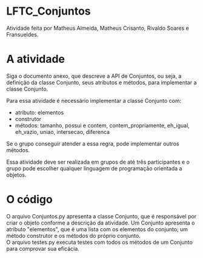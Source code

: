 # LFTC_Conjuntos
Atividade feita por Matheus Almeida, Matheus Crisanto, Rivaldo Soares e Fransueldes.
# A atividade
Siga o documento anexo, que descreve a API de Conjuntos, ou seja, a definição da classe Conjunto, seus atributos e métodos, para implementar a classe Conjunto.  
  
Para essa atividade é necessário implementar a classe Conjunto com:  
* atributo: elementos  
* construtor  
* métodos: tamanho, possui e contem, contem_propriamente, eh_igual, eh_vazio, uniao, intersecao, diferenca  
  
Se o grupo conseguir atender a essa regra, pode implementar outros métodos.  
  
Essa atividade deve ser realizada em grupos de até três participantes e o grupo pode escolher qualquer linguagem de programação orientada a objetos.  
# O código
O arquivo Conjuntos.py apresenta a classe Conjunto, que é responsável por criar o objeto conforme a descrição da atividade. Um Conjunto apresenta o atributo "elementos", que é uma lista com os elementos do conjunto; um método construtor e os métodos do próprio conjunto.  
O arquivo testes.py executa testes com todos os métodos de um Conjunto para comprovar sua eficácia.
